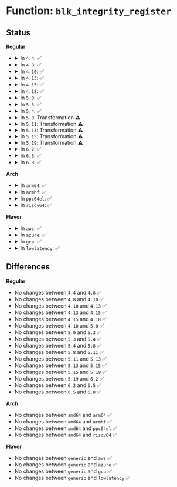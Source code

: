 # Function: <code>blk_integrity_register</code>

## Status
<b>Regular</b>
<ul>
<li>
<details>
<summary>In <code>4.4</code>: ✅</summary>

```c
void blk_integrity_register(struct gendisk *disk, struct blk_integrity *template);
```

**Collision:** Unique Global

**Inline:** No

**Transformation:** False

**Instances:**

```
In block/blk-integrity.c (ffffffff813e7b20)
Location: block/blk-integrity.c:409
Inline: False
Direct callers:
  - drivers/scsi/sd_dif.c:sd_dif_config_host
  - drivers/md/md.c:md_integrity_register
  - drivers/md/dm-table.c:dm_table_complete
```
**Symbols:**

```
ffffffff813e7b20-ffffffff813e7bc8: blk_integrity_register (STB_GLOBAL)
```
</details>
</li>
<li>
<details>
<summary>In <code>4.8</code>: ✅</summary>

```c
void blk_integrity_register(struct gendisk *disk, struct blk_integrity *template);
```

**Collision:** Unique Global

**Inline:** No

**Transformation:** False

**Instances:**

```
In block/blk-integrity.c (ffffffff8142ddb0)
Location: block/blk-integrity.c:409
Inline: False
Direct callers:
  - drivers/scsi/sd_dif.c:sd_dif_config_host
  - drivers/md/md.c:md_integrity_register
  - drivers/md/dm-table.c:dm_table_complete
```
**Symbols:**

```
ffffffff8142ddb0-ffffffff8142de58: blk_integrity_register (STB_GLOBAL)
```
</details>
</li>
<li>
<details>
<summary>In <code>4.10</code>: ✅</summary>

```c
void blk_integrity_register(struct gendisk *disk, struct blk_integrity *template);
```

**Collision:** Unique Global

**Inline:** No

**Transformation:** False

**Instances:**

```
In block/blk-integrity.c (ffffffff81447b70)
Location: block/blk-integrity.c:409
Inline: False
Direct callers:
  - drivers/scsi/sd_dif.c:sd_dif_config_host
  - drivers/md/md.c:md_integrity_register
  - drivers/md/dm-table.c:dm_table_complete
```
**Symbols:**

```
ffffffff81447b70-ffffffff81447c18: blk_integrity_register (STB_GLOBAL)
```
</details>
</li>
<li>
<details>
<summary>In <code>4.13</code>: ✅</summary>

```c
void blk_integrity_register(struct gendisk *disk, struct blk_integrity *template);
```

**Collision:** Unique Global

**Inline:** No

**Transformation:** False

**Instances:**

```
In block/blk-integrity.c (ffffffff814560a0)
Location: block/blk-integrity.c:409
Inline: False
Direct callers:
  - drivers/scsi/sd_dif.c:sd_dif_config_host
  - drivers/md/md.c:md_integrity_register
  - drivers/md/dm-table.c:dm_table_complete
```
**Symbols:**

```
ffffffff814560a0-ffffffff81456134: blk_integrity_register (STB_GLOBAL)
```
</details>
</li>
<li>
<details>
<summary>In <code>4.15</code>: ✅</summary>

```c
void blk_integrity_register(struct gendisk *disk, struct blk_integrity *template);
```

**Collision:** Unique Global

**Inline:** No

**Transformation:** False

**Instances:**

```
In block/blk-integrity.c (ffffffff81481d00)
Location: block/blk-integrity.c:409
Inline: False
Direct callers:
  - drivers/scsi/sd_dif.c:sd_dif_config_host
  - drivers/md/md.c:md_integrity_register
  - drivers/md/dm-table.c:dm_table_complete
```
**Symbols:**

```
ffffffff81481d00-ffffffff81481d94: blk_integrity_register (STB_GLOBAL)
```
</details>
</li>
<li>
<details>
<summary>In <code>4.18</code>: ✅</summary>

```c
void blk_integrity_register(struct gendisk *disk, struct blk_integrity *template);
```

**Collision:** Unique Global

**Inline:** No

**Transformation:** False

**Instances:**

```
In block/blk-integrity.c (ffffffff814b6950)
Location: block/blk-integrity.c:409
Inline: False
Direct callers:
  - drivers/scsi/sd_dif.c:sd_dif_config_host
  - drivers/md/md.c:md_integrity_register
  - drivers/md/dm-table.c:dm_table_complete
```
**Symbols:**

```
ffffffff814b6950-ffffffff814b69e4: blk_integrity_register (STB_GLOBAL)
```
</details>
</li>
<li>
<details>
<summary>In <code>5.0</code>: ✅</summary>

```c
void blk_integrity_register(struct gendisk *disk, struct blk_integrity *template);
```

**Collision:** Unique Global

**Inline:** No

**Transformation:** False

**Instances:**

```
In block/blk-integrity.c (ffffffff814ca160)
Location: block/blk-integrity.c:401
Inline: False
Direct callers:
  - drivers/scsi/sd_dif.c:sd_dif_config_host
  - drivers/md/md.c:md_integrity_register
  - drivers/md/dm-table.c:dm_table_complete
```
**Symbols:**

```
ffffffff814ca160-ffffffff814ca1f1: blk_integrity_register (STB_GLOBAL)
```
</details>
</li>
<li>
<details>
<summary>In <code>5.3</code>: ✅</summary>

```c
void blk_integrity_register(struct gendisk *disk, struct blk_integrity *template);
```

**Collision:** Unique Global

**Inline:** No

**Transformation:** False

**Instances:**

```
In block/blk-integrity.c (ffffffff814f8a30)
Location: block/blk-integrity.c:388
Inline: False
Direct callers:
  - drivers/scsi/sd_dif.c:sd_dif_config_host
  - drivers/md/md.c:md_integrity_register
  - drivers/md/dm-table.c:dm_table_complete
```
**Symbols:**

```
ffffffff814f8a30-ffffffff814f8ac1: blk_integrity_register (STB_GLOBAL)
```
</details>
</li>
<li>
<details>
<summary>In <code>5.4</code>: ✅</summary>

```c
void blk_integrity_register(struct gendisk *disk, struct blk_integrity *template);
```

**Collision:** Unique Global

**Inline:** No

**Transformation:** False

**Instances:**

```
In block/blk-integrity.c (ffffffff815168e0)
Location: block/blk-integrity.c:399
Inline: False
Direct callers:
  - drivers/scsi/sd_dif.c:sd_dif_config_host
  - drivers/md/md.c:md_integrity_register
  - drivers/md/dm-table.c:dm_table_complete
```
**Symbols:**

```
ffffffff815168e0-ffffffff81516971: blk_integrity_register (STB_GLOBAL)
```
</details>
</li>
<li>
<details>
<summary>In <code>5.8</code>: Transformation ⚠️</summary>

```c
void blk_integrity_register(struct gendisk *disk, struct blk_integrity *template);
```

**Collision:** Unique Global

**Inline:** No

**Transformation:** True

**Instances:**

```
In block/blk-integrity.c (0)
Location: block/blk-integrity.c:399
Inline: False
Direct callers:
  - drivers/scsi/sd_dif.c:sd_dif_config_host
  - drivers/md/md.c:md_integrity_register
  - drivers/md/dm-table.c:dm_table_complete
```
**Symbols:**

```
ffffffff81577c6f-ffffffff81577c8c: blk_integrity_register.cold (STB_LOCAL)
ffffffff81577100-ffffffff815771ae: blk_integrity_register (STB_GLOBAL)
```
</details>
</li>
<li>
<details>
<summary>In <code>5.11</code>: Transformation ⚠️</summary>

```c
void blk_integrity_register(struct gendisk *disk, struct blk_integrity *template);
```

**Collision:** Unique Global

**Inline:** No

**Transformation:** True

**Instances:**

```
In block/blk-integrity.c (0)
Location: block/blk-integrity.c:397
Inline: False
Direct callers:
  - drivers/scsi/sd_dif.c:sd_dif_config_host
  - drivers/md/md.c:md_integrity_register
  - drivers/md/dm-table.c:dm_table_complete
```
**Symbols:**

```
ffffffff81bf3d6a-ffffffff81bf3d84: blk_integrity_register.cold (STB_LOCAL)
ffffffff81593da0-ffffffff81593e44: blk_integrity_register (STB_GLOBAL)
```
</details>
</li>
<li>
<details>
<summary>In <code>5.13</code>: Transformation ⚠️</summary>

```c
void blk_integrity_register(struct gendisk *disk, struct blk_integrity *template);
```

**Collision:** Unique Global

**Inline:** No

**Transformation:** True

**Instances:**

```
In block/blk-integrity.c (0)
Location: block/blk-integrity.c:397
Inline: False
Direct callers:
  - drivers/scsi/sd_dif.c:sd_dif_config_host
  - drivers/md/md.c:md_integrity_register
  - drivers/md/dm-table.c:dm_table_complete
```
**Symbols:**

```
ffffffff81be5bcc-ffffffff81be5be6: blk_integrity_register.cold (STB_LOCAL)
ffffffff8159ab80-ffffffff8159ac24: blk_integrity_register (STB_GLOBAL)
```
</details>
</li>
<li>
<details>
<summary>In <code>5.15</code>: Transformation ⚠️</summary>

```c
void blk_integrity_register(struct gendisk *disk, struct blk_integrity *template);
```

**Collision:** Unique Global

**Inline:** No

**Transformation:** True

**Instances:**

```
In block/blk-integrity.c (0)
Location: block/blk-integrity.c:397
Inline: False
Direct callers:
  - drivers/scsi/sd_dif.c:sd_dif_config_host
  - drivers/md/md.c:md_integrity_register
  - drivers/md/dm-table.c:dm_table_complete
```
**Symbols:**

```
ffffffff81cda1e5-ffffffff81cda1ff: blk_integrity_register.cold (STB_LOCAL)
ffffffff81602dc0-ffffffff81602e64: blk_integrity_register (STB_GLOBAL)
```
</details>
</li>
<li>
<details>
<summary>In <code>5.19</code>: Transformation ⚠️</summary>

```c
void blk_integrity_register(struct gendisk *disk, struct blk_integrity *template);
```

**Collision:** Unique Global

**Inline:** No

**Transformation:** True

**Instances:**

```
In block/blk-integrity.c (0)
Location: block/blk-integrity.c:397
Inline: False
Direct callers:
  - drivers/nvdimm/core.c:nd_integrity_init
  - drivers/scsi/sd_dif.c:sd_dif_config_host
  - drivers/scsi/sd_dif.c:sd_dif_config_host
  - drivers/md/md.c:md_integrity_register
  - drivers/md/dm-table.c:dm_table_complete
```
**Symbols:**

```
ffffffff81e8dcbf-ffffffff81e8dcdd: blk_integrity_register.cold (STB_LOCAL)
ffffffff816b5d00-ffffffff816b5db2: blk_integrity_register (STB_GLOBAL)
```
</details>
</li>
<li>
<details>
<summary>In <code>6.2</code>: ✅</summary>

```c
void blk_integrity_register(struct gendisk *disk, struct blk_integrity *template);
```

**Collision:** Unique Global

**Inline:** No

**Transformation:** False

**Instances:**

```
In block/blk-integrity.c (ffffffff817757c0)
Location: block/blk-integrity.c:397
Inline: False
Direct callers:
  - drivers/nvdimm/core.c:nd_integrity_init
  - drivers/scsi/sd_dif.c:sd_dif_config_host
  - drivers/scsi/sd_dif.c:sd_dif_config_host
  - drivers/md/md.c:md_integrity_register
  - drivers/md/dm-table.c:dm_table_complete
```
**Symbols:**

```
ffffffff817757c0-ffffffff81775889: blk_integrity_register (STB_GLOBAL)
```
</details>
</li>
<li>
<details>
<summary>In <code>6.5</code>: ✅</summary>

```c
void blk_integrity_register(struct gendisk *disk, struct blk_integrity *template);
```

**Collision:** Unique Global

**Inline:** No

**Transformation:** False

**Instances:**

```
In block/blk-integrity.c (ffffffff817b5710)
Location: block/blk-integrity.c:362
Inline: False
Direct callers:
  - drivers/scsi/sd_dif.c:sd_dif_config_host
  - drivers/md/md.c:md_integrity_register
  - drivers/md/dm-table.c:dm_table_complete
```
**Symbols:**

```
ffffffff817b5710-ffffffff817b57d9: blk_integrity_register (STB_GLOBAL)
```
</details>
</li>
<li>
<details>
<summary>In <code>6.8</code>: ✅</summary>

```c
void blk_integrity_register(struct gendisk *disk, struct blk_integrity *template);
```

**Collision:** Unique Global

**Inline:** No

**Transformation:** False

**Instances:**

```
In block/blk-integrity.c (ffffffff817fa120)
Location: block/blk-integrity.c:362
Inline: False
Direct callers:
  - drivers/scsi/sd_dif.c:sd_dif_config_host
  - drivers/md/md.c:md_integrity_register
  - drivers/md/dm-table.c:dm_table_complete
```
**Symbols:**

```
ffffffff817fa120-ffffffff817fa1e9: blk_integrity_register (STB_GLOBAL)
```
</details>
</li>
</ul>
<b>Arch</b>
<ul>
<li>
<details>
<summary>In <code>arm64</code>: ✅</summary>

```c
void blk_integrity_register(struct gendisk *disk, struct blk_integrity *template);
```

**Collision:** Unique Global

**Inline:** No

**Transformation:** False

**Instances:**

```
In block/blk-integrity.c (ffff80001061dd10)
Location: block/blk-integrity.c:399
Inline: False
Direct callers:
  - drivers/scsi/sd_dif.c:sd_dif_config_host
  - drivers/md/md.c:md_integrity_register
  - drivers/md/dm-table.c:dm_table_complete
```
**Symbols:**

```
ffff80001061dd10-ffff80001061ddbc: blk_integrity_register (STB_GLOBAL)
```
</details>
</li>
<li>
<details>
<summary>In <code>armhf</code>: ✅</summary>

```c
void blk_integrity_register(struct gendisk *disk, struct blk_integrity *template);
```

**Collision:** Unique Global

**Inline:** No

**Transformation:** False

**Instances:**

```
In block/blk-integrity.c (c07c5894)
Location: block/blk-integrity.c:399
Inline: False
Direct callers:
  - drivers/scsi/sd_dif.c:sd_dif_config_host
  - drivers/md/md.c:md_integrity_register
  - drivers/md/dm-table.c:dm_table_complete
```
**Symbols:**

```
c07c5894-c07c5934: blk_integrity_register (STB_GLOBAL)
```
</details>
</li>
<li>
<details>
<summary>In <code>ppc64el</code>: ✅</summary>

```c
void blk_integrity_register(struct gendisk *disk, struct blk_integrity *template);
```

**Collision:** Unique Global

**Inline:** No

**Transformation:** False

**Instances:**

```
In block/blk-integrity.c (c0000000007bcdc0)
Location: block/blk-integrity.c:399
Inline: False
Direct callers:
  - drivers/scsi/sd_dif.c:sd_dif_config_host
  - drivers/md/md.c:md_integrity_register
  - drivers/md/dm-table.c:dm_table_complete
```
**Symbols:**

```
c0000000007bcdc0-c0000000007bcea0: blk_integrity_register (STB_GLOBAL)
```
</details>
</li>
<li>
<details>
<summary>In <code>riscv64</code>: ✅</summary>

```c
void blk_integrity_register(struct gendisk *disk, struct blk_integrity *template);
```

**Collision:** Unique Global

**Inline:** No

**Transformation:** False

**Instances:**

```
In block/blk-integrity.c (ffffffe00045093e)
Location: block/blk-integrity.c:399
Inline: False
Direct callers:
  - drivers/scsi/sd_dif.c:sd_dif_config_host
  - drivers/md/md.c:md_integrity_register
  - drivers/md/dm-table.c:dm_table_complete
```
**Symbols:**

```
ffffffe00045093e-ffffffe000450a1c: blk_integrity_register (STB_GLOBAL)
```
</details>
</li>
</ul>
<b>Flavor</b>
<ul>
<li>
<details>
<summary>In <code>aws</code>: ✅</summary>

```c
void blk_integrity_register(struct gendisk *disk, struct blk_integrity *template);
```

**Collision:** Unique Global

**Inline:** No

**Transformation:** False

**Instances:**

```
In block/blk-integrity.c (ffffffff8150eec0)
Location: block/blk-integrity.c:399
Inline: False
Direct callers:
  - drivers/scsi/sd_dif.c:sd_dif_config_host
  - drivers/nvme/host/core.c:nvme_update_disk_info
  - drivers/md/md.c:md_integrity_register
  - drivers/md/dm-table.c:dm_table_complete
```
**Symbols:**

```
ffffffff8150eec0-ffffffff8150ef51: blk_integrity_register (STB_GLOBAL)
```
</details>
</li>
<li>
<details>
<summary>In <code>azure</code>: ✅</summary>

```c
void blk_integrity_register(struct gendisk *disk, struct blk_integrity *template);
```

**Collision:** Unique Global

**Inline:** No

**Transformation:** False

**Instances:**

```
In block/blk-integrity.c (ffffffff814ff2f0)
Location: block/blk-integrity.c:399
Inline: False
Direct callers:
  - drivers/scsi/sd_dif.c:sd_dif_config_host
  - drivers/nvme/host/core.c:nvme_update_disk_info
  - drivers/md/md.c:md_integrity_register
  - drivers/md/dm-table.c:dm_table_complete
```
**Symbols:**

```
ffffffff814ff2f0-ffffffff814ff381: blk_integrity_register (STB_GLOBAL)
```
</details>
</li>
<li>
<details>
<summary>In <code>gcp</code>: ✅</summary>

```c
void blk_integrity_register(struct gendisk *disk, struct blk_integrity *template);
```

**Collision:** Unique Global

**Inline:** No

**Transformation:** False

**Instances:**

```
In block/blk-integrity.c (ffffffff8150af50)
Location: block/blk-integrity.c:399
Inline: False
Direct callers:
  - drivers/scsi/sd_dif.c:sd_dif_config_host
  - drivers/md/md.c:md_integrity_register
  - drivers/md/dm-table.c:dm_table_complete
```
**Symbols:**

```
ffffffff8150af50-ffffffff8150afe1: blk_integrity_register (STB_GLOBAL)
```
</details>
</li>
<li>
<details>
<summary>In <code>lowlatency</code>: ✅</summary>

```c
void blk_integrity_register(struct gendisk *disk, struct blk_integrity *template);
```

**Collision:** Unique Global

**Inline:** No

**Transformation:** False

**Instances:**

```
In block/blk-integrity.c (ffffffff815245f0)
Location: block/blk-integrity.c:399
Inline: False
Direct callers:
  - drivers/scsi/sd_dif.c:sd_dif_config_host
  - drivers/md/md.c:md_integrity_register
  - drivers/md/dm-table.c:dm_table_complete
```
**Symbols:**

```
ffffffff815245f0-ffffffff81524681: blk_integrity_register (STB_GLOBAL)
```
</details>
</li>
</ul>

## Differences
<b>Regular</b>
<ul>
<li>
No changes between <code>4.4</code> and <code>4.8</code> ✅
</li>
<li>
No changes between <code>4.8</code> and <code>4.10</code> ✅
</li>
<li>
No changes between <code>4.10</code> and <code>4.13</code> ✅
</li>
<li>
No changes between <code>4.13</code> and <code>4.15</code> ✅
</li>
<li>
No changes between <code>4.15</code> and <code>4.18</code> ✅
</li>
<li>
No changes between <code>4.18</code> and <code>5.0</code> ✅
</li>
<li>
No changes between <code>5.0</code> and <code>5.3</code> ✅
</li>
<li>
No changes between <code>5.3</code> and <code>5.4</code> ✅
</li>
<li>
No changes between <code>5.4</code> and <code>5.8</code> ✅
</li>
<li>
No changes between <code>5.8</code> and <code>5.11</code> ✅
</li>
<li>
No changes between <code>5.11</code> and <code>5.13</code> ✅
</li>
<li>
No changes between <code>5.13</code> and <code>5.15</code> ✅
</li>
<li>
No changes between <code>5.15</code> and <code>5.19</code> ✅
</li>
<li>
No changes between <code>5.19</code> and <code>6.2</code> ✅
</li>
<li>
No changes between <code>6.2</code> and <code>6.5</code> ✅
</li>
<li>
No changes between <code>6.5</code> and <code>6.8</code> ✅
</li>
</ul>
<b>Arch</b>
<ul>
<li>
No changes between <code>amd64</code> and <code>arm64</code> ✅
</li>
<li>
No changes between <code>amd64</code> and <code>armhf</code> ✅
</li>
<li>
No changes between <code>amd64</code> and <code>ppc64el</code> ✅
</li>
<li>
No changes between <code>amd64</code> and <code>riscv64</code> ✅
</li>
</ul>
<b>Flavor</b>
<ul>
<li>
No changes between <code>generic</code> and <code>aws</code> ✅
</li>
<li>
No changes between <code>generic</code> and <code>azure</code> ✅
</li>
<li>
No changes between <code>generic</code> and <code>gcp</code> ✅
</li>
<li>
No changes between <code>generic</code> and <code>lowlatency</code> ✅
</li>
</ul>
